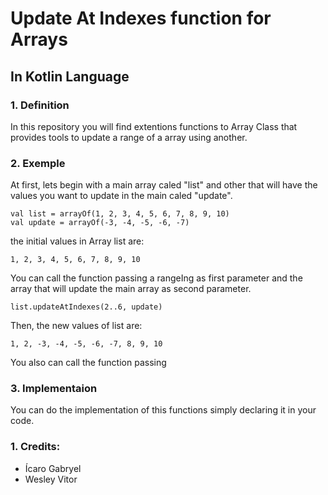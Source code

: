 # Update At Indexes function for Arrays
## In Kotlin Language

### 1. Definition
In this repository you will find extentions functions to Array Class that provides tools to update a range of a array using another.

### 2. Exemple
At first, lets begin with a main array caled "list" and other that will have the values you want to update in the main caled "update".

    val list = arrayOf(1, 2, 3, 4, 5, 6, 7, 8, 9, 10)
    val update = arrayOf(-3, -4, -5, -6, -7)

the initial values in Array list are:

    1, 2, 3, 4, 5, 6, 7, 8, 9, 10

You can call the function passing a rangeIng as first parameter and the array that will update the main array as second parameter.

    list.updateAtIndexes(2..6, update)

Then, the new values of list are:

    1, 2, -3, -4, -5, -6, -7, 8, 9, 10

You also can call the function passing 

### 3. Implementaion
You can do the implementation of this functions simply declaring it in your code.

### 1. Credits:

- Ícaro Gabryel
- Wesley Vitor